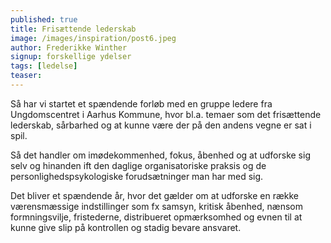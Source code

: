 ```yaml
---
published: true
title: Frisættende lederskab
image: /images/inspiration/post6.jpeg
author: Frederikke Winther
signup: forskellige ydelser
tags: [ledelse]
teaser:
---
```

Så har vi startet et spændende forløb med en gruppe ledere fra Ungdomscentret i Aarhus Kommune, hvor bl.a. temaer som det frisættende lederskab, sårbarhed og at kunne være der på den andens vegne er sat i spil.

Så det handler om imødekommenhed, fokus, åbenhed og at udforske sig selv og hinanden ift den daglige organisatoriske praksis og de personlighedspsykologiske forudsætninger man har med sig.

Det bliver et spændende år, hvor det gælder om at udforske en række værensmæssige indstillinger som fx samsyn, kritisk åbenhed, nænsom formningsvilje, fristederne, distribueret opmærksomhed og evnen til at kunne give slip på kontrollen og stadig bevare ansvaret.